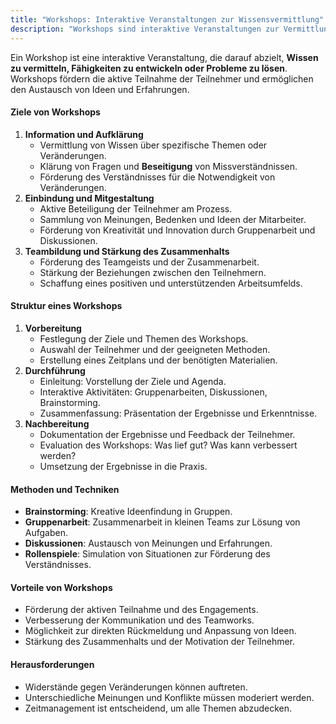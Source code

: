 ```yaml
---
title: "Workshops: Interaktive Veranstaltungen zur Wissensvermittlung"
description: "Workshops sind interaktive Veranstaltungen zur Vermittlung von Wissen, Entwicklung von Fähigkeiten und Lösung von Problemen. Sie fördern aktive Teilnahme, Teambildung und Innovation durch Methoden wie Brainstorming und Gruppenarbeit."
---
```


Ein Workshop ist eine interaktive Veranstaltung, die darauf abzielt, **Wissen zu vermitteln, Fähigkeiten zu entwickeln oder Probleme zu lösen**. Workshops fördern die aktive Teilnahme der Teilnehmer und ermöglichen den Austausch von Ideen und Erfahrungen.

#### Ziele von Workshops
1. **Information und Aufklärung**
   - Vermittlung von Wissen über spezifische Themen oder Veränderungen.
   - Klärung von Fragen und **Beseitigung** von Missverständnissen.
   - Förderung des Verständnisses für die Notwendigkeit von Veränderungen.
2. **Einbindung und Mitgestaltung**
   - Aktive Beteiligung der Teilnehmer am Prozess.
   - Sammlung von Meinungen, Bedenken und Ideen der Mitarbeiter.
   - Förderung von Kreativität und Innovation durch Gruppenarbeit und Diskussionen.
3. **Teambildung und Stärkung des Zusammenhalts**
   - Förderung des Teamgeists und der Zusammenarbeit.
   - Stärkung der Beziehungen zwischen den Teilnehmern.
   - Schaffung eines positiven und unterstützenden Arbeitsumfelds.
#### Struktur eines Workshops
1. **Vorbereitung**
   - Festlegung der Ziele und Themen des Workshops.
   - Auswahl der Teilnehmer und der geeigneten Methoden.
   - Erstellung eines Zeitplans und der benötigten Materialien.
2. **Durchführung**
   - Einleitung: Vorstellung der Ziele und Agenda.
   - Interaktive Aktivitäten: Gruppenarbeiten, Diskussionen, Brainstorming.
   - Zusammenfassung: Präsentation der Ergebnisse und Erkenntnisse.
3. **Nachbereitung**
   - Dokumentation der Ergebnisse und Feedback der Teilnehmer.
   - Evaluation des Workshops: Was lief gut? Was kann verbessert werden?
   - Umsetzung der Ergebnisse in die Praxis.
#### Methoden und Techniken
- **Brainstorming**: Kreative Ideenfindung in Gruppen.
- **Gruppenarbeit**: Zusammenarbeit in kleinen Teams zur Lösung von Aufgaben.
- **Diskussionen**: Austausch von Meinungen und Erfahrungen.
- **Rollenspiele**: Simulation von Situationen zur Förderung des Verständnisses.
#### Vorteile von Workshops
- Förderung der aktiven Teilnahme und des Engagements.
- Verbesserung der Kommunikation und des Teamworks.
- Möglichkeit zur direkten Rückmeldung und Anpassung von Ideen.
- Stärkung des Zusammenhalts und der Motivation der Teilnehmer.
#### Herausforderungen
- Widerstände gegen Veränderungen können auftreten.
- Unterschiedliche Meinungen und Konflikte müssen moderiert werden.
- Zeitmanagement ist entscheidend, um alle Themen abzudecken.
